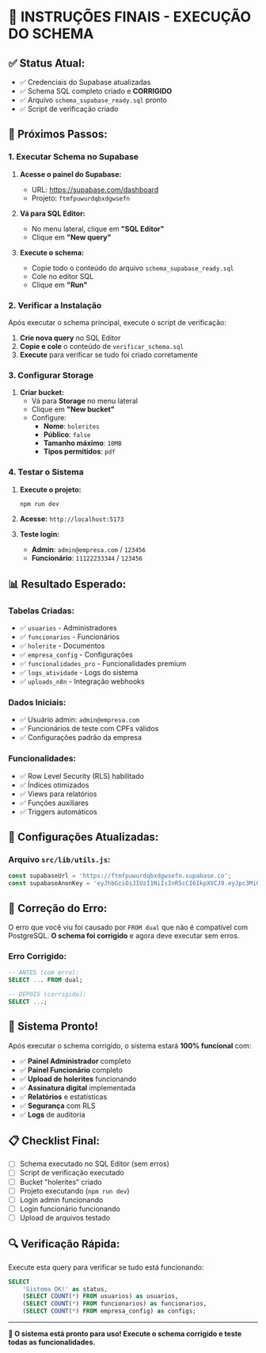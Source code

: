 # 🚀 INSTRUÇÕES FINAIS - EXECUÇÃO DO SCHEMA

## ✅ **Status Atual:**
- ✅ Credenciais do Supabase atualizadas
- ✅ Schema SQL completo criado e **CORRIGIDO**
- ✅ Arquivo `schema_supabase_ready.sql` pronto
- ✅ Script de verificação criado

## 🎯 **Próximos Passos:**

### **1. Executar Schema no Supabase**

1. **Acesse o painel do Supabase:**
   - URL: https://supabase.com/dashboard
   - Projeto: `ftmfpuwurdqbxdgwsefn`

2. **Vá para SQL Editor:**
   - No menu lateral, clique em **"SQL Editor"**
   - Clique em **"New query"**

3. **Execute o schema:**
   - Copie todo o conteúdo do arquivo `schema_supabase_ready.sql`
   - Cole no editor SQL
   - Clique em **"Run"**

### **2. Verificar a Instalação**

Após executar o schema principal, execute o script de verificação:

1. **Crie nova query** no SQL Editor
2. **Copie e cole** o conteúdo de `verificar_schema.sql`
3. **Execute** para verificar se tudo foi criado corretamente

### **3. Configurar Storage**

1. **Criar bucket:**
   - Vá para **Storage** no menu lateral
   - Clique em **"New bucket"**
   - Configure:
     - **Nome**: `holerites`
     - **Público**: `false`
     - **Tamanho máximo**: `10MB`
     - **Tipos permitidos**: `pdf`

### **4. Testar o Sistema**

1. **Execute o projeto:**
   ```bash
   npm run dev
   ```

2. **Acesse:** `http://localhost:5173`

3. **Teste login:**
   - **Admin**: `admin@empresa.com` / `123456`
   - **Funcionário**: `11122233344` / `123456`

## 📊 **Resultado Esperado:**

### **Tabelas Criadas:**
- ✅ `usuarios` - Administradores
- ✅ `funcionarios` - Funcionários
- ✅ `holerite` - Documentos
- ✅ `empresa_config` - Configurações
- ✅ `funcionalidades_pro` - Funcionalidades premium
- ✅ `logs_atividade` - Logs do sistema
- ✅ `uploads_n8n` - Integração webhooks

### **Dados Iniciais:**
- ✅ Usuário admin: `admin@empresa.com`
- ✅ Funcionários de teste com CPFs válidos
- ✅ Configurações padrão da empresa

### **Funcionalidades:**
- ✅ Row Level Security (RLS) habilitado
- ✅ Índices otimizados
- ✅ Views para relatórios
- ✅ Funções auxiliares
- ✅ Triggers automáticos

## 🔧 **Configurações Atualizadas:**

### **Arquivo `src/lib/utils.js`:**
```javascript
const supabaseUrl = 'https://ftmfpuwurdqbxdgwsefn.supabase.co';
const supabaseAnonKey = 'eyJhbGciOiJIUzI1NiIsInR5cCI6IkpXVCJ9.eyJpc3MiOiJzdXBhYmFzZSIsInJlZiI6ImZ0bWZwdXd1cmRxYnhkZ3dzZWZuIiwicm9sZSI6ImFub24iLCJpYXQiOjE3NTQzMzMwMzcsImV4cCI6MjA2OTkwOTAzN30.K5yhw9YIgoxLIkG8XPSvDjY2psRBz9NVizNAxIMfQ6Y';
```

## 🚨 **Correção do Erro:**

O erro que você viu foi causado por `FROM dual` que não é compatível com PostgreSQL. **O schema foi corrigido** e agora deve executar sem erros.

### **Erro Corrigido:**
```sql
-- ANTES (com erro):
SELECT ... FROM dual;

-- DEPOIS (corrigido):
SELECT ...;
```

## 🎉 **Sistema Pronto!**

Após executar o schema corrigido, o sistema estará **100% funcional** com:

- ✅ **Painel Administrador** completo
- ✅ **Painel Funcionário** completo
- ✅ **Upload de holerites** funcionando
- ✅ **Assinatura digital** implementada
- ✅ **Relatórios** e estatísticas
- ✅ **Segurança** com RLS
- ✅ **Logs** de auditoria

## 📋 **Checklist Final:**

- [ ] Schema executado no SQL Editor (sem erros)
- [ ] Script de verificação executado
- [ ] Bucket "holerites" criado
- [ ] Projeto executando (`npm run dev`)
- [ ] Login admin funcionando
- [ ] Login funcionário funcionando
- [ ] Upload de arquivos testado

## 🔍 **Verificação Rápida:**

Execute esta query para verificar se tudo está funcionando:

```sql
SELECT 
    'Sistema OK!' as status,
    (SELECT COUNT(*) FROM usuarios) as usuarios,
    (SELECT COUNT(*) FROM funcionarios) as funcionarios,
    (SELECT COUNT(*) FROM empresa_config) as configs;
```

---

**🎯 O sistema está pronto para uso! Execute o schema corrigido e teste todas as funcionalidades.** 